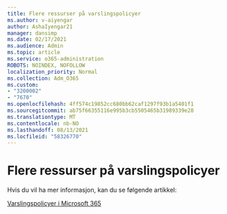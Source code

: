 ```yaml
---
title: Flere ressurser på varslingspolicyer
ms.author: v-aiyengar
author: AshaIyengar21
manager: dansimp
ms.date: 02/17/2021
ms.audience: Admin
ms.topic: article
ms.service: o365-administration
ROBOTS: NOINDEX, NOFOLLOW
localization_priority: Normal
ms.collection: Adm_O365
ms.custom:
- "3200002"
- "7670"
ms.openlocfilehash: 4ff574c19852cc680bb62caf1297f93b1a5401f1
ms.sourcegitcommit: ab75f66355116e995b3cb5505465b31989339e28
ms.translationtype: MT
ms.contentlocale: nb-NO
ms.lasthandoff: 08/13/2021
ms.locfileid: "58326770"
---
```

# <a name="more-resources-on-alert-policies"></a>Flere ressurser på varslingspolicyer

Hvis du vil ha mer informasjon, kan du se følgende artikkel:

[Varslingspolicyer i Microsoft 365](https://docs.microsoft.com/microsoft-365/compliance/alert-policies)
